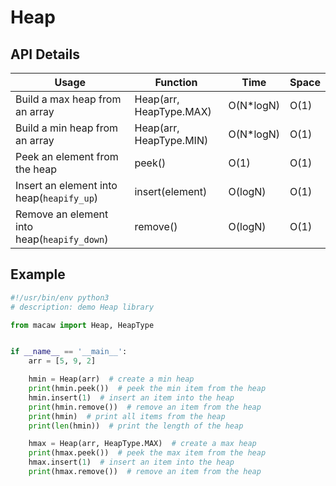 # Heap

## API Details

| Usage                                       | Function                | Time      | Space |
|---------------------------------------------|-------------------------|-----------|-------|
| Build a max heap from an array              | Heap(arr, HeapType.MAX) | O(N*logN) | O(1)  |
| Build a min heap from an array              | Heap(arr, HeapType.MIN) | O(N*logN) | O(1)  |
| Peek an element from the heap               | peek()                  | O(1)      | O(1)  |
| Insert an element into heap(`heapify_up`)   | insert(element)         | O(logN)   | O(1)  |
| Remove an element into heap(`heapify_down`) | remove()                | O(logN)   | O(1)  |




## Example

```python
#!/usr/bin/env python3
# description: demo Heap library

from macaw import Heap, HeapType


if __name__ == '__main__':
    arr = [5, 9, 2]

    hmin = Heap(arr)  # create a min heap
    print(hmin.peek())  # peek the min item from the heap
    hmin.insert(1)  # insert an item into the heap
    print(hmin.remove())  # remove an item from the heap
    print(hmin)  # print all items from the heap
    print(len(hmin))  # print the length of the heap

    hmax = Heap(arr, HeapType.MAX)  # create a max heap
    print(hmax.peek())  # peek the max item from the heap
    hmax.insert(1)  # insert an item into the heap
    print(hmax.remove())  # remove an item from the heap
```